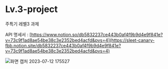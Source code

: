# Lv.3-project
주특기 레벨3 과제

API 명세서 : [https://www.notion.so/db5832237ce443b0af4f9b9d4e9f841e?v=73c9f1ad8ae54be38c3e2352bed4acfd&pvs=4](https://sleet-canary-fbb.notion.site/db5832237ce443b0af4f9b9d4e9f841e?v=73c9f1ad8ae54be38c3e2352bed4acfd&pvs=4)


![화면 캡처 2023-07-12 175527](https://github.com/giminion/Lv.3-project/assets/129605750/403a988c-36fd-4bea-8a96-a3acc4361229)
